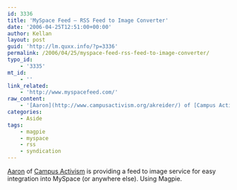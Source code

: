 ```yaml
---
id: 3336
title: 'MySpace Feed – RSS Feed to Image Converter'
date: '2006-04-25T12:51:00+00:00'
author: Kellan
layout: post
guid: 'http://lm.quxx.info/?p=3336'
permalink: /2006/04/25/myspace-feed-rss-feed-to-image-converter/
typo_id:
    - '3335'
mt_id:
    - ''
link_related:
    - 'http://www.myspacefeed.com/'
raw_content:
    - '[Aaron](http://www.campusactivism.org/akreider/) of [Campus Activism](http://www.campusactivism.org/) is providing a feed to image service for easy integration into MySpace (or anywhere else).   Using Magpie.'
categories:
    - Aside
tags:
    - magpie
    - myspace
    - rss
    - syndication
---
```


[Aaron](http://www.campusactivism.org/akreider/) of [Campus Activism](http://www.campusactivism.org/) is providing a feed to image service for easy integration into MySpace (or anywhere else). Using Magpie.